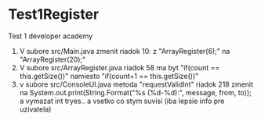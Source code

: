 # Test1Register
Test 1 developer academy

1. V subore src/Main.java zmenit riadok 10: z "ArrayRegister(6);" na "ArrayRegister(20);"
2. V subore src/ArrayRegister.java riadok 58 ma byt "if(count == this.getSize())" namiesto "if(count+1 == this.getSize())"
3. v subore src/ConsoleUI.java metoda "requestValidInt" riadok 218 zmenit na System.out.print(String.Format("%s (%d-%d):", message, from, to)); a vymazat int tryes.. a vsetko co stym suvisi (iba lepsie info pre uzivatela)
